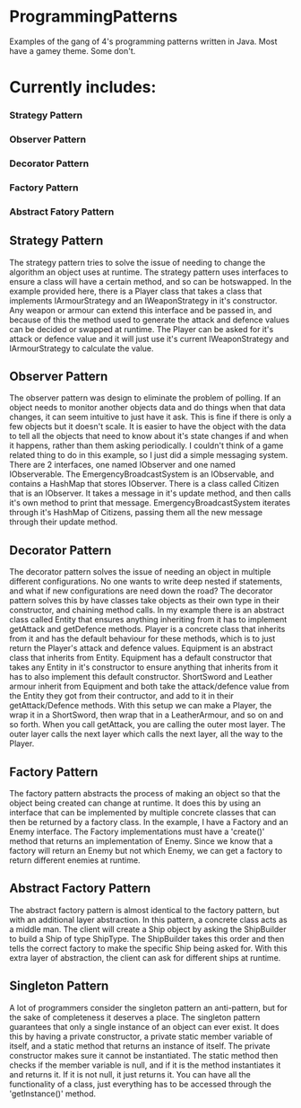 # ProgrammingPatterns

Examples of the gang of 4's programming patterns written in Java. Most have a gamey theme. Some don't.

# Currently includes:

### Strategy Pattern
  
### Observer Pattern
  
### Decorator Pattern

### Factory Pattern

### Abstract Fatory Pattern
  
  
## Strategy Pattern
  
  The strategy pattern tries to solve the issue of needing to change the algorithm an object uses at runtime.
  The strategy pattern uses interfaces to ensure a class will have a certain method, and so can be hotswapped.
  In the example provided here, there is a Player class that takes a class that implements IArmourStrategy
  and an IWeaponStrategy in it's constructor. Any weapon or armour can extend this interface and be passed in,
  and because of this the method used to generate the attack and defence values can be decided or swapped at
  runtime. The Player can be asked for it's attack or defence value and it will just use it's current IWeaponStrategy and IArmourStrategy to calculate the value.
  
## Observer Pattern
  
  The observer pattern was design to eliminate the problem of polling. If an object needs to monitor another
  objects data and do things when that data changes, it can seem intuitive to just have it ask. This is fine
  if there is only a few objects but it doesn't scale. It is easier to have the object with the data to tell
  all the objects that need to know about it's state changes if and when it happens, rather than them asking
  periodically.
  I couldn't think of a game related thing to do in this example, so I just did a simple messaging system.
  There are 2 interfaces, one named IObserver and one named IObserverable. The EmergencyBroadcastSystem is
  an IObservable, and contains a HashMap that stores IObserver. There is a class called Citizen that is an
  IObserver. It takes a message in it's update method, and then calls it's own method to print that message.
  EmergencyBroadcastSystem iterates through it's HashMap of Citizens, passing them all the new message through
  their update method.
  
## Decorator Pattern
  The decorator pattern solves the issue of needing an object in multiple different configurations. No one wants
  to write deep nested if statements, and what if new configurations are need down the road? The decorator pattern
  solves this by have classes take objects as their own type in their constructor, and chaining method calls.
  In my example there is an abstract class called Entity that ensures anything inheriting from it has to implement
  getAttack and getDefence methods. Player is a concrete class that inherits from it and has the default behaviour
  for these methods, which is to just return the Player's attack and defence values.
  Equipment is an abstract class that inherits from Entity. Equipment has a default constructor that takes any Entity
  in it's constructor to ensure anything that inherits from it has to also implement this default constructor.
  ShortSword and Leather armour inherit from Equipment and both take the attack/defence value from the Entity they
  got from their contructor, and add to it in their getAttack/Defence methods.
  With this setup we can make a Player, the wrap it in a ShortSword, then wrap that in a LeatherArmour, and so on and
  so forth. When you call getAttack, you are calling the outer most layer. The outer layer calls the next layer   which calls the next layer, all the way to the Player.

## Factory Pattern
The factory pattern abstracts the process of making an object so that the object being created can change at runtime. It does this by using an interface that can be implemented by multiple concrete classes that can then be returned by a factory class. 
In the example, I have a Factory and an Enemy interface. The Factory implementations must have a 'create()' method that returns an implementation of Enemy. Since we know that a factory will return an Enemy but not which Enemy, we can get a factory to return different enemies at runtime.

## Abstract Factory Pattern
The abstract factory pattern is almost identical to the factory pattern, but with an additional layer  abstraction. In this pattern, a concrete class acts as a middle man. The client will create a Ship object by asking the ShipBuilder to build a Ship of type ShipType. The ShipBuilder takes this order and then tells the correct factory to make the specific Ship being asked for. With this extra layer of abstraction, the client can ask for different ships at runtime.

## Singleton Pattern
A lot of programmers consider the singleton pattern an anti-pattern, but for the sake of completeness it deserves a place. The singleton pattern guarantees that only a single instance of an object can ever exist. It does this by having a private constructor, a private static member variable of itself, and a static method that returns an instance of itself. The private constructor makes sure it cannot be instantiated. The static method then checks if the member variable is null, and if it is the method instantiates it and returns it. If it is not null, it just returns it. You can have all the functionality of a class, just everything has to be accessed through the 'getInstance()' method.